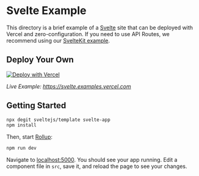 # Svelte Example

This directory is a brief example of a [Svelte](https://svelte.dev/) site that can be deployed with Vercel and zero-configuration. If you need to use API Routes, we recommend using our [SvelteKit example](https://github.com/vercel/vercel/tree/main/examples/sveltekit).

## Deploy Your Own

[![Deploy with Vercel](https://vercel.com/button)](https://vercel.com/import/project?template=https://github.com/vercel/vercel/tree/main/examples/svelte)

_Live Example: https://svelte.examples.vercel.com_

## Getting Started

```bash
npx degit sveltejs/template svelte-app
npm install
```

Then, start [Rollup](https://rollupjs.org):

```bash
npm run dev
```

Navigate to [localhost:5000](http://localhost:5000). You should see your app running. Edit a component file in `src`, save it, and reload the page to see your changes.
